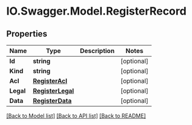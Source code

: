 # IO.Swagger.Model.RegisterRecord
## Properties

Name | Type | Description | Notes
------------ | ------------- | ------------- | -------------
**Id** | **string** |  | [optional] 
**Kind** | **string** |  | [optional] 
**Acl** | [**RegisterAcl**](RegisterAcl.md) |  | [optional] 
**Legal** | [**RegisterLegal**](RegisterLegal.md) |  | [optional] 
**Data** | [**RegisterData**](RegisterData.md) |  | [optional] 

[[Back to Model list]](../README.md#documentation-for-models) [[Back to API list]](../README.md#documentation-for-api-endpoints) [[Back to README]](../README.md)

